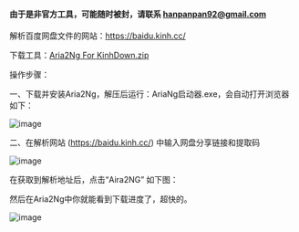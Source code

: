 #### 由于是非官方工具，可能随时被封，请联系 hanpanpan92@gmail.com

解析百度网盘文件的网站：https://baidu.kinh.cc/

下载工具：[Aria2Ng For KinhDown.zip](https://github.com/hanpanapn/MyBlog/files/6801967/Aria2Ng.For.KinhDown.zip)

操作步骤：

一、下载并安装Aria2Ng，解压后运行：AriaNg启动器.exe，会自动打开浏览器如下：

![image](https://user-images.githubusercontent.com/15027167/125301325-73407580-e35d-11eb-85dc-76cd16f86a48.png)


二、在解析网站 (https://baidu.kinh.cc/) 中输入网盘分享链接和提取码

![image](https://user-images.githubusercontent.com/15027167/125300993-20ff5480-e35d-11eb-9993-be09186d3502.png)


在获取到解析地址后，点击“Aira2NG” 如下图：

然后在Aria2Ng中你就能看到下载进度了，超快的。

![image](https://user-images.githubusercontent.com/15027167/125301473-9c610600-e35d-11eb-99f9-b814dbf7e4d8.png)
